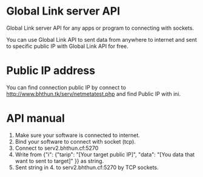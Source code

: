 # Global Link server API
Global Link server API for any apps or program to connecting with sockets.

You can use Global Link API to sent data from anywhere to internet and sent to specific public IP with Global Link API for free.

# Public IP address
You can find connection public IP by connect to http://www.bhthun.tk/serv/netmetatest.php and find Public IP with ini.

# API manual
1. Make sure your software is connected to internet.
2. Bind your software to connect with socket (tcp).
3. Connect to serv2.bhthun.cf:5270
4. Write from {"i": {"tarip": "[Your target public IP]", "data": "[You data that want to sent to target]" }} as string.
5. Sent string in 4. to serv2.bhthun.cf:5270 by TCP sockets.

